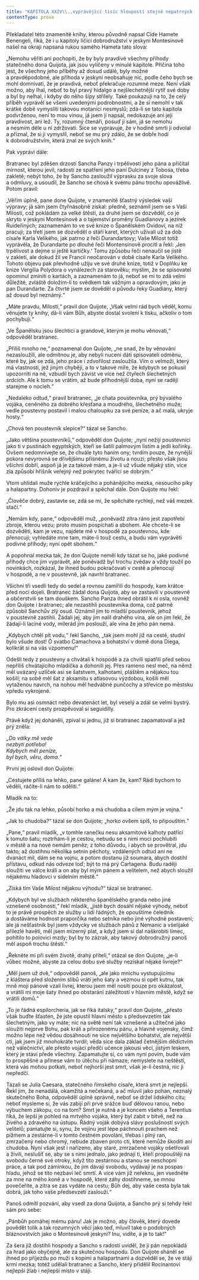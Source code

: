 ```yaml
---
title: "KAPITOLA XXIV\\.,vyprávějící tisíc hloupostí stejně nepatrných jako nutných k\_pochopení této znamenité historie\\."
contentType: prose
---
```


<section>

Překladatel této znamenité knihy, kterou původně napsal Cide Hamete Benengeli, říká, že i u kapitoly líčící dobrodružství v jeskyni Montesínově našel na okraji napsaná rukou samého Hameta tato slova:

„Nemohu věřiti ani pochopiti, že by byly pravdivé všechny příhody statečného dona Quijota, jak jsou vylíčeny v minulé kapitole. Příčina toho jest, že všechny jeho příběhy až dosud událé, byly možné a pravděpodobné, ale příhoda v jeskyni neobsahuje nic, podle čeho bych se mohl domnívati, že je pravdivá, neboť překračuje rozumné meze. Není však možno, aby lhal, neboť to byl pravý hidalgo a nejšlechetnější rytíř své doby a byl by nelhal, i kdyby do něho šípy střílely. Také poukazuji na to, že celý příběh vyprávěl se všemi uvedenými podrobnostmi, a že si nemohl v tak krátké době vymysliti takovou motanici nesmyslů; zdá-li se tato kapitola podvrženou, není to mou vinou, já jsem ji napsal, nedokazuje ani její pravdivost, ani lež. Ty, rozumný čtenáři, posuď ji sám, já se nemohu a nesmím déle u ní zdržovati. Sice se vypravuje, že v hodině smrti ji odvolal a přiznal, že si ji vymyslil, neboť se mu prý zdálo, že se dobře hodí k dobrodružstvím, která znal ze svých knih.“

Pak vypráví dále:

Bratranec byl zděšen drzostí Sancha Panzy i trpělivostí jeho pána a přičítal mírnost, kterou jevil, radosti ze spatření jeho paní Dulciney z Tobosa, třeba zakleté; nebýt toho, že by Sancho zasloužil výprasku za svoje slova a odmluvy, a usoudil, že Sancho se chová k svému pánu trochu opovážlivě. Potom pravil:

„Věřím úplně, pane done Quijote, v znamenitě šťastný výsledek vaší výpravy; já sám jsem čtyřnásobně získal: předně, seznámil jsem se s Vaší Milostí, což pokládám za velké štěstí, za druhé jsem se dozvěděl, co je skryto v jeskyni Montesínově a o tajemství proměny Guadianovy a jezírek Ruideřiných; zaznamenám to ve své knize o Španělském Ovidovi, na níž pracuji; za třetí jsem se dozvěděl o stáří karet, kterých užívali už za dob císaře Karla Velikého, jak patrno z řeči Durandartovy; Vaše Milost totiž vyprávěla, že Durandarte po dlouhé řeči Montensínově procitl a řekl: ‚Jen trpělivost a dejme si ještě kartičky.‘ Tomu způsobu řeči nenaučil se jistě v zakletí, ale dokud žil ve Francii neočarován v době císaře Karla Velikého. Tohoto objevu pak převhodně užiju ve své druhé knize, totiž v Doplňku ke knize Vergilia Polydora o vynálezech za starověku; myslím, že se spisovatel opominul zmíniti o kartách, a zaznamenám to já, neboť se mi to zdá velmi důležité, zvláště doložím-li to svědkem tak vážným a opravdovým, jako je pan Durandarte. Za čtvrté jsem se dověděl o původu řeky Guadiany, který až dosud byl neznámý.“

„Máte pravdu, Milosti,“ pravil don Quijote, „Však velmi rád bych věděl, komu věnujete ty knihy, dá-li vám Bůh, abyste dostal svolení k tisku, ačkoliv o tom pochybuji.“

„Ve Španělsku jsou šlechtici a grandové, kterým je mohu věnovati,“ odpověděl bratranec.

„Příliš mnoho ne,“ poznamenal don Quijote, „ne snad, že by věnování nezasloužili, ale odmítnou je, aby nebyli nuceni dáti spisovateli odměnu, které by, jak se zdá, jeho práce i zdvořilost zasloužila. Vím o velmoži, který má vlastnosti, jež jiným chybějí, a to v takové míře, že kdybych se pokusil upozorniti na ně, vzbudil bych závist ve více než čtyřech šlechetných srdcích. Ale k tomu se vrátím, až bude příhodnější doba, nyní se raději starejme o nocleh.“

„Nedaleko odtud,“ pravil bratranec, „je chata poustevníka, prý bývalého vojáka, ceněného za dobrého křesťana a moudrého, šlechetného muže; vedle poustevny postavil i malou chaloupku za své peníze, a ač malá, ukryje hosty.“

„Chová ten poustevník slepice?“ tázal se Sancho.

„Jako většina poustevníků,“ odpověděl don Quijote; „nyní nežijí poustevníci jako ti v pustinách egyptských, kteří se šatili palmovým listím a jedli kořínky. Ovšem nedomnívejte se, že chvále tyto haním ony; tvrdím pouze, že nynější pokora nevyrovná se dřívějšímu přísnému životu a nouzi; přesto však jsou všichni dobří, aspoň já je za takové mám, a je-li už všude nějaký stín, více zla způsobí hříšník veřejný než pokrytec tvářící se dobrým.“

Vtom uhlídali muže rychle kráčejícího a pohánějícího mezka, nesoucího píky a halapartny. Dohoniv je pozdravil a spěchal dále. Don Quijote mu řekl:

„Člověče dobrý, zastavte se, zdá se mi, že spěcháte rychleji, než váš mezek stačí.“

„Nemám kdy, pane,“ odpověděl muž, „poněvadž zítra ráno jest zapotřebí zbroje, kterou vezu; proto musím pospíchati a sbohem. Ale chcete-li se dozvěděti, kam je vezu, najdete mě v hospodě za poustevnou, kde přenocuji; vyhledáte mne tam, máte-li touž cestu, a budu vám vyprávěti podivné příhody; nyní opět sbohem.“

A popohnal mezka tak, že don Quijote neměl kdy tázat se ho, jaké podivné příhody chce jim vyprávět, ale poněvadž byl trochu zvědav a vždy toužil po novinkách, rozkázal, že ihned budou pokračovati v cestě a přenocují v hospodě, a ne v poustevně, jak navrhl bratranec.

Všichni tři vsedli tedy do sedel a rovnou zamířili do hospody, kam krátce před nocí dojeli. Bratranec žádal dona Quijota, aby se zastavili v poustevně a občerstvili se tam douškem. Sancho Panza ihned obrátil k ní osla, rovněž don Quijote i bratranec; ale nezastihli poustevníka doma, což patrně způsobil Sanchův zlý osud. Oznámil jim to mladší poustevník, jehož v poustevně zastihli. Žádali jej, aby jim nalil drahého vína, ale on jim řekl, že žádají-li laciné vody, milerád jim poslouží, ale vína že jeho pán nemá.

„Kdybych chtěl pít vodu,“ řekl Sancho, „tak jsem mohl již na cestě, studní bylo všude dost! Ó svatbo Camachova a bohatství v domě dona Diega, kolikrát si na vás vzpomenu!“

Odešli tedy z poustevny a chvátali k hospodě a za chvíli spatřili před sebou nepříliš chvátajícího mladíčka a dohonili jej. Přes rameno nesl meč, na němž měl uvázaný uzlíček asi se šatstvem, kalhotami, pláštěm a nějakou tou košilí; na sobě měl šat z aksamitu s atlasovou výzdobou, košili měl vytaženou navrch, na nohou měl hedvábné punčochy a střevíce po městsku vpředu vykrojené.

Bylo mu asi osmnáct nebo devatenáct let, byl veselý a zdál se velmi bystrý. Pro zkrácení cesty prozpěvoval si seguidilly.

Právě když jej doháněli, zpíval si jednu, již si bratranec zapamatoval a jež prý zněla:

_„Do války mě vede  
nezbytí potřeba!  
Kdybych měl peníze,  
byl bych, věru, doma.“_

První jej oslovil don Quijote:

„Cestujete příliš na lehko, pane galáne! A kam že, kam? Rádi bychom to věděli, ráčíte-li nám to sděliti.“

Mladík na to:

„Že jdu tak na lehko, působí horko a má chudoba a cílem mým je vojna.“

„Jak to chudoba?“ tázal se don Quijote; „horko ovšem spíš, to připouštím.“

„Pane,“ pravil mladík, „v tomhle ranečku nesu aksamitové kalhoty patřící k tomuto šatu; roztrhám-li je cestou, nebudu se s nimi moci pochlubiti v městě a na nové nemám peněz; z toho důvodu, i abych se provětral, jdu takto; až dostihnu několika setnin pěchoty, vzdálených odtud ani ne dvanáct mil, dám se na vojnu, a potom dostanu již soumara, abych dostihl přístavu, odkud nás odveze loď; být to má prý Cartagena. Budu raději sloužiti ve válce králi a on aby byl mým pánem a velitelem, než abych sloužil nějakému hladovci v sídelním městě.“

„Získá tím Vaše Milost nějakou výhodu?“ tázal se bratranec.

„Kdybych byl ve službách některého španělského granda nebo jiné vznešené osobnosti,“ řekl mladík, „jistě bych dosáhl nějaké výhody, neboť to je právě prospěch ze služby u lidí řádných, že opouštíme čeledník a dostáváme hodnost praporčíka nebo setníka nebo jiné výhodné postavení; ale já nešťastník byl jsem vždycky ve službách pánů z Nemanic a všelijaké přilezlé havěti, měl jsem mizerný plat, a když jsem si dal naškrobiti límec, pohltilo to polovici mzdy; byl by to zázrak, aby takový dobrodružný panoš měl aspoň trochu štěstí.“

„Řekněte mi při svém životě, drahý příteli,“ otázal se don Quijote, „je-li vůbec možné, abyste za celou dobu své služby nezískal nějaké livreje?“

„Měl jsem už dvě,“ odpověděl panoš, „ale jako mnichu vystupujícímu z kláštera před složením slibů vrátí jeho šaty a vezmou si opět kutnu, tak mně moji pánové vzali livrej, kterou jsem měl nositi pouze pro okázalost, a vrátili mi moje šaty ihned po obstarání záležitostí v hlavním městě, když se vrátili domů.“

„To je řádná espilorcheria, jak se říká italsky,“ pravil don Quijote, „přesto však buďte šťasten, že jste opustil hlavní město s předsevzetím tak šlechetným, jako vy máte; nic na světě není tak vznešené a užitečné jako sloužiti nejprve Bohu, pak králi a přirozenému pánu, a hlavně vojensky, čímž možno lépe než vědou dosáhnouti ne sice největšího bohatství, ale největší cti, jak jsem již mnohokráte tvrdil; věda sice dala základ četnějším dědictvím než válečnictví, ale přesto vojáci předčí učence jakousi věcí, jistým leskem, který je staví přede všechny. Zapamatujte si, co vám nyní povím, bude vám to prospěšné a přinese vám to útěchu při námaze; nemyslete na neštěstí, která vás mohou potkati, neboť nejhorší jest smrt, však je-li čestná, nic ji nepředčí.

Tázali se Julia Caesara, statečného římského císaře, která smrt je nejlepší. Řekl jim, že nenadálá, okamžitá a nečekaná, a ač mluvil jako pohan, neznalý skutečného Boha, odpověděl úplně správně, neboť se držel lidského citu; neboť mysleme si, že vás zabijí při prvé srážce buď dělovou ranou, nebo výbuchem zákopu, co na tom? Smrt je nutná a je koncem všeho a Terentius říká, že lepší je pohled na mrtvého vojáka, který byl zabit v bitvě, než na živého a zdravého na ústupu. Řádný voják dobývá slávy poslušností svých velitelů; pamatujte si, synu, že vojínu jest lépe páchnouti prachem než pižmem a zestárne-li v tomto čestném povolání, třebas i plný ran, zmrzačený nebo chromý, nebude zbaven proto cti, které nemůže škoditi ani chudoba. Nyní však jest i nařízeno, aby staré, zmrzačené vojáky ošetřovali a živili, neslušíť se, aby se s nimi jednalo, jako jednají ti, kteří propouštějí na svobodu černé své otroky, když tito zestárnou a stanou se neschopni práce, a tak pod záminkou, že jim dávají svobodu, vydávají je na pospas hladu, jehož se tito nezbaví leč smrtí. A více vám již neřeknu, jen vsedněte za mne na mého koně a v hospodě, které záhy dostihneme, se mnou povečeříte, a zítra se zas vydáte na cestu; Bůh dej, aby vaše cesta byla tak dobrá, jak toho vaše předsevzetí zaslouží.“

Panoš odmítl pozvání, aby vsedl za dona Quijota, a Sancho prý si tehdy řekl sám pro sebe:

„Pánbůh pomáhej mému pánu! Jak je možno, aby člověk, který dovede povědět tolik a tak rozumných věcí jako teď, mluvil také o podobných bláznovstvích jako o Montesínově jeskyni? Inu, vidíte, a je to tak!“

Za šera již dostihli hospody a Sancho s radostí uviděl, že ji pán nepokládá za hrad jako obyčejně, ale za skutečnou hospodu. Don Quijote sháněl se ihned po příjezdu po muži s kopími a halapartnami a dozvěděl se, že ve stáji krmí mezka; totéž udělali bratranec a Sancho, který přidělil Rocinantovi nejlepší žlab i nejlepší místo v stáji.

</section>
